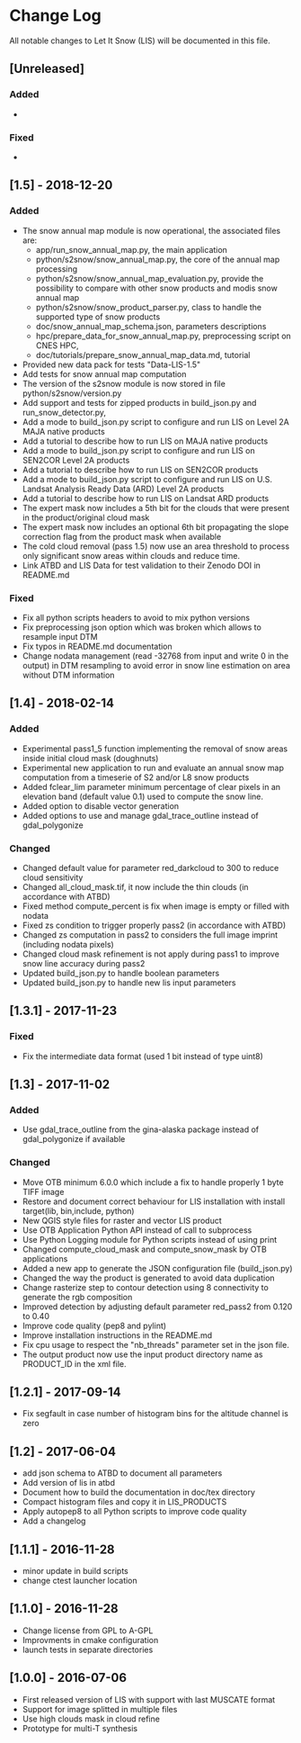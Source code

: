 # Change Log
All notable changes to Let It Snow (LIS) will be documented in this file.

## [Unreleased]

### Added
- 

### Fixed
- 

## [1.5] - 2018-12-20

### Added
- The snow annual map module is now operational, the associated files are:
    - app/run_snow_annual_map.py, the main application
    - python/s2snow/snow_annual_map.py, the core of the annual map processing
    - python/s2snow/snow_annual_map_evaluation.py, provide the possibility to compare with other snow products and modis snow annual map
    - python/s2snow/snow_product_parser.py, class to handle the supported type of snow products
    - doc/snow_annual_map_schema.json, parameters descriptions
    - hpc/prepare_data_for_snow_annual_map.py, preprocessing script on CNES HPC, 
    - doc/tutorials/prepare_snow_annual_map_data.md, tutorial
- Provided new data pack for tests "Data-LIS-1.5"
- Add tests for snow annual map computation
- The version of the s2snow module is now stored in file python/s2snow/version.py
- Add support and tests for zipped products in build_json.py and run_snow_detector.py,
- Add a mode to build_json.py script to configure and run LIS on Level 2A MAJA native products
- Add a tutorial to describe how to run LIS on MAJA native products
- Add a mode to build_json.py script to configure and run LIS on SEN2COR Level 2A products
- Add a tutorial to describe how to run LIS on SEN2COR products
- Add a mode to build_json.py script to configure and run LIS on U.S. Landsat Analysis Ready Data (ARD) Level 2A products
- Add a tutorial to describe how to run LIS on Landsat ARD products	
- The expert mask now includes a 5th bit for the clouds that were present in the product/original cloud mask
- The expert mask now includes an optional 6th bit propagating the slope correction flag from the product mask when available
- The cold cloud removal (pass 1.5) now use an area threshold to process only significant snow areas within clouds and reduce time.
- Link ATBD and LIS Data for test validation to their Zenodo DOI in README.md

### Fixed
- Fix all python scripts headers to avoid to mix python versions
- Fix preprocessing json option which was broken which allows to resample input DTM
- Fix typos in README.md documentation
- Change nodata management (read -32768 from input and write 0 in the
    output) in DTM resampling to avoid error in snow line estimation
    on area without DTM information 

## [1.4] - 2018-02-14

### Added
- Experimental pass1_5 function implementing the removal of snow areas inside initial cloud mask (doughnuts)
- Experimental new application to run and evaluate an annual snow map computation from a timeserie of S2 and/or L8 snow products
- Added fclear_lim parameter minimum percentage of clear pixels in an elevation band
    (default value 0.1) used to compute the snow line.
- Added option to disable vector generation
- Added options to use and manage gdal_trace_outline instead of gdal_polygonize

### Changed
- Changed default value for parameter red_darkcloud to 300 to reduce cloud sensitivity
- Changed all_cloud_mask.tif, it now include the thin clouds (in accordance with ATBD)
- Fixed method compute_percent is fix when image is empty or filled with nodata
- Fixed zs condition to trigger properly pass2 (in accordance with ATBD)
- Changed zs computation in pass2 to considers the full image imprint (including nodata pixels)
- Changed cloud mask refinement is not apply during pass1 to improve snow line accuracy during pass2
- Updated build_json.py to handle boolean parameters
- Updated build_json.py to handle new lis input parameters

## [1.3.1] - 2017-11-23

### Fixed
- Fix the intermediate data format (used 1 bit instead of type uint8)

## [1.3] - 2017-11-02

### Added
- Use gdal_trace_outline from the gina-alaska package instead of gdal_polygonize if available

### Changed
- Move OTB minimum 6.0.0 which include a fix to handle properly 1 byte TIFF image
- Restore and document correct behaviour for LIS installation with install target(lib, bin,include, python) 
- New QGIS style files for raster and vector LIS product
- Use OTB Application Python API instead of call to subprocess
- Use Python Logging module for Python scripts instead of using print
- Changed compute_cloud_mask and compute_snow_mask by OTB applications
- Added a new app to generate the JSON configuration file (build_json.py)
- Changed the way the product is generated to avoid data duplication
- Change rasterize step to contour detection using 8 connectivity to generate the rgb composition
- Improved detection by adjusting default parameter red_pass2 from 0.120 to 0.40
- Improve code quality (pep8 and pylint)
- Improve installation instructions in the README.md
- Fix cpu usage to respect the "nb_threads" parameter set in the json file.
- The output product now use the input product directory name as PRODUCT_ID in the xml file.

## [1.2.1] - 2017-09-14
- Fix segfault in case number of histogram bins for the altitude channel is zero 

## [1.2] - 2017-06-04
- add json schema to ATBD to document all parameters
- Add version of lis in atbd
- Document how to build the documentation in doc/tex directory
- Compact histogram files and copy it in LIS_PRODUCTS
- Apply autopep8 to all Python scripts to improve code quality
- Add a changelog

## [1.1.1] - 2016-11-28
- minor update in build scripts
- change ctest launcher location

## [1.1.0] - 2016-11-28
- Change license from GPL to A-GPL
- Improvments in cmake configuration
- launch tests in separate directories

## [1.0.0] - 2016-07-06
- First released version of LIS with support with last MUSCATE format
- Support for image splitted in multiple files
- Use high clouds mask in cloud refine
- Prototype for multi-T synthesis
